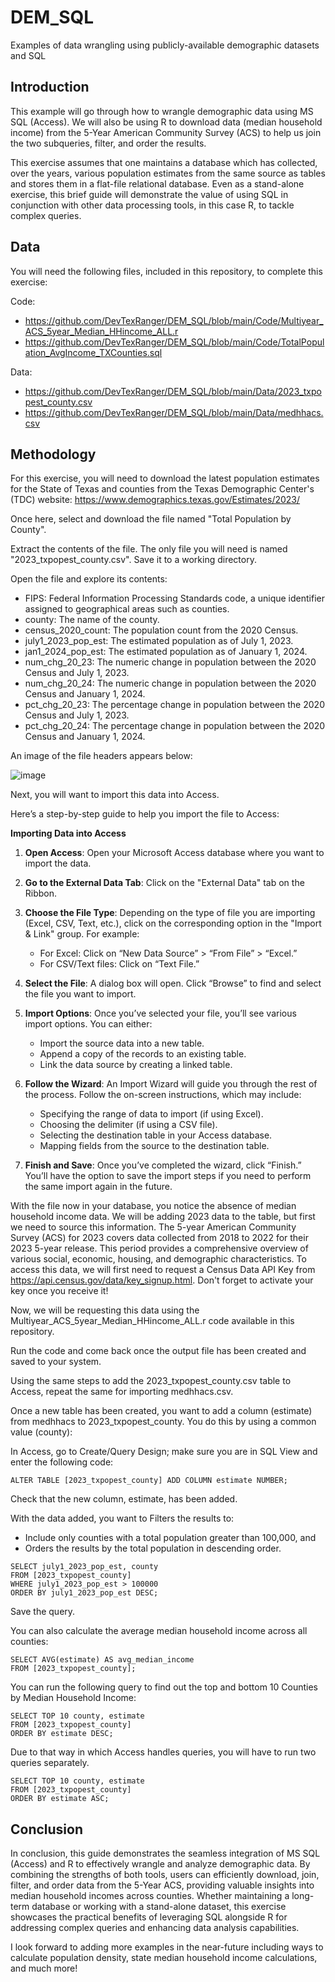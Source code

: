 # DEM_SQL
Examples of data wrangling using publicly-available demographic datasets and SQL

## Introduction 

This example will go through how to wrangle demographic data using MS SQL (Access). We will also be using R to download data (median household income) from the 5-Year American Community Survey (ACS) to help us join the two subqueries, filter, and order the results. 

This exercise assumes that one maintains a database which has collected, over the years, various population estimates from the same source as tables and stores them in a flat-file relational database. Even as a stand-alone exercise, this brief guide will demonstrate the value of using SQL in conjunction with other data processing tools, in this case R, to tackle complex queries. 

## Data 

You will need the following files, included in this repository, to complete this exercise:

Code:
- https://github.com/DevTexRanger/DEM_SQL/blob/main/Code/Multiyear_ACS_5year_Median_HHincome_ALL.r
- https://github.com/DevTexRanger/DEM_SQL/blob/main/Code/TotalPopulation_AvgIncome_TXCounties.sql
  
Data:
- https://github.com/DevTexRanger/DEM_SQL/blob/main/Data/2023_txpopest_county.csv
- https://github.com/DevTexRanger/DEM_SQL/blob/main/Data/medhhacs.csv

## Methodology 

For this exercise, you will need to download the latest population estimates for the State of Texas and counties from the Texas Demographic Center's (TDC) website: https://www.demographics.texas.gov/Estimates/2023/

Once here, select and download the file named "Total Population by County". 

Extract the contents of the file. The only file you will need is named "2023_txpopest_county.csv". Save it to a working directory. 

Open the file and explore its contents:

- FIPS: Federal Information Processing Standards code, a unique identifier assigned to geographical areas such as counties.
- county: The name of the county.
- census_2020_count: The population count from the 2020 Census.
- july1_2023_pop_est: The estimated population as of July 1, 2023.
- jan1_2024_pop_est: The estimated population as of January 1, 2024.
- num_chg_20_23: The numeric change in population between the 2020 Census and July 1, 2023.
- num_chg_20_24: The numeric change in population between the 2020 Census and January 1, 2024.
- pct_chg_20_23: The percentage change in population between the 2020 Census and July 1, 2023.
- pct_chg_20_24: The percentage change in population between the 2020 Census and January 1, 2024.

An image of the file headers appears below:


![image](https://github.com/user-attachments/assets/6637c53f-f425-4ccf-987d-1caee649526b)


Next, you will want to import this data into Access.

Here’s a step-by-step guide to help you import the file to Access: 

**Importing Data into Access**

1. **Open Access**:
   Open your Microsoft Access database where you want to import the data.

2. **Go to the External Data Tab**:
   Click on the "External Data" tab on the Ribbon.

3. **Choose the File Type**:
   Depending on the type of file you are importing (Excel, CSV, Text, etc.), click on the corresponding option in the "Import & Link" group. For example:
   - For Excel: Click on “New Data Source” > “From File” > “Excel.”
   - For CSV/Text files: Click on “Text File.”

4. **Select the File**:
   A dialog box will open. Click “Browse” to find and select the file you want to import.

5. **Import Options**:
   Once you’ve selected your file, you’ll see various import options. You can either:
   - Import the source data into a new table.
   - Append a copy of the records to an existing table.
   - Link the data source by creating a linked table.

6. **Follow the Wizard**:
   An Import Wizard will guide you through the rest of the process. Follow the on-screen instructions, which may include:
   - Specifying the range of data to import (if using Excel).
   - Choosing the delimiter (if using a CSV file).
   - Selecting the destination table in your Access database.
   - Mapping fields from the source to the destination table.

7. **Finish and Save**:
   Once you’ve completed the wizard, click “Finish.” You’ll have the option to save the import steps if you need to perform the same import again in the future.

With the file now in your database, you notice the absence of median household income data. We will be adding 2023 data to the table, but first we need to source this information. 
The 5-year American Community Survey (ACS) for 2023 covers data collected from 2018 to 2022 for their 2023 5-year release. This period provides a comprehensive overview of various social, economic, housing, and demographic characteristics.
To access this data, we will first need to request a Census Data API Key from https://api.census.gov/data/key_signup.html. Don't forget to activate your key once you receive it!

Now, we will be requesting this data using the Multiyear_ACS_5year_Median_HHincome_ALL.r code available in this repository. 

Run the code and come back once the output file has been created and saved to your system. 

Using the same steps to add the 2023_txpopest_county.csv table to Access, repeat the same for importing medhhacs.csv. 

Once a new table has been created, you want to add a column (estimate) from medhhacs to 2023_txpopest_county. You do this by using a common value (county):

In Access, go to Create/Query Design; make sure you are in SQL View and enter the following code:

```
ALTER TABLE [2023_txpopest_county] ADD COLUMN estimate NUMBER; 
```
Check that the new column, estimate, has been added. 

With the data added, you want to Filters the results to:

- Include only counties with a total population greater than 100,000, and
- Orders the results by the total population in descending order.


```
SELECT july1_2023_pop_est, county
FROM [2023_txpopest_county]
WHERE july1_2023_pop_est > 100000
ORDER BY july1_2023_pop_est DESC;
```

Save the query. 

You can also calculate the average median household income across all counties:

```
SELECT AVG(estimate) AS avg_median_income
FROM [2023_txpopest_county];
```
You can run the following query to find out the top and bottom 10 Counties by Median Household Income:

```
SELECT TOP 10 county, estimate
FROM [2023_txpopest_county]
ORDER BY estimate DESC;
```
Due to that way in which Access handles queries, you will have to run two queries separately.

```
SELECT TOP 10 county, estimate
FROM [2023_txpopest_county]
ORDER BY estimate ASC;
```

## Conclusion

In conclusion, this guide demonstrates the seamless integration of MS SQL (Access) and R to effectively wrangle and analyze demographic data. By combining the strengths of both tools, users can efficiently download, join, filter, and order data from the 5-Year ACS, providing valuable insights into median household incomes across counties. Whether maintaining a long-term database or working with a stand-alone dataset, this exercise showcases the practical benefits of leveraging SQL alongside R for addressing complex queries and enhancing data analysis capabilities.

I look forward to adding more examples in the near-future including ways to calculate population density, state median household income calculations, and much more!
